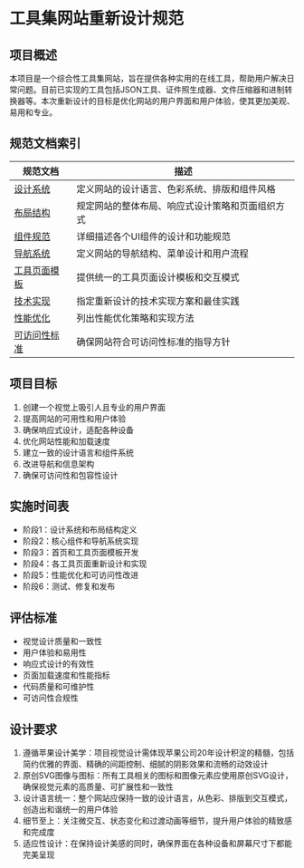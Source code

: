 # 工具集网站重新设计规范

## 项目概述

本项目是一个综合性工具集网站，旨在提供各种实用的在线工具，帮助用户解决日常问题。目前已实现的工具包括JSON工具、证件照生成器、文件压缩器和进制转换器等。本次重新设计的目标是优化网站的用户界面和用户体验，使其更加美观、易用和专业。

## 规范文档索引

| 规范文档 | 描述 |
|---------|------|
| [设计系统](./design-system.md) | 定义网站的设计语言、色彩系统、排版和组件风格 |
| [布局结构](./layout-structure.md) | 规定网站的整体布局、响应式设计策略和页面组织方式 |
| [组件规范](./component-specs.md) | 详细描述各个UI组件的设计和功能规范 |
| [导航系统](./navigation-system.md) | 定义网站的导航结构、菜单设计和用户流程 |
| [工具页面模板](./tool-page-template.md) | 提供统一的工具页面设计模板和交互模式 |
| [技术实现](./technical-implementation.md) | 指定重新设计的技术实现方案和最佳实践 |
| [性能优化](./performance-optimization.md) | 列出性能优化策略和实现方法 |
| [可访问性标准](./accessibility-standards.md) | 确保网站符合可访问性标准的指导方针 |

## 项目目标

1. 创建一个视觉上吸引人且专业的用户界面
2. 提高网站的可用性和用户体验
3. 确保响应式设计，适配各种设备
4. 优化网站性能和加载速度
5. 建立一致的设计语言和组件系统
6. 改进导航和信息架构
7. 确保可访问性和包容性设计

## 实施时间表

- 阶段1：设计系统和布局结构定义
- 阶段2：核心组件和导航系统实现
- 阶段3：首页和工具页面模板开发
- 阶段4：各工具页面重新设计和实现
- 阶段5：性能优化和可访问性改进
- 阶段6：测试、修复和发布

## 评估标准

- 视觉设计质量和一致性
- 用户体验和易用性
- 响应式设计的有效性
- 页面加载速度和性能指标
- 代码质量和可维护性
- 可访问性合规性

## 设计要求

1. 遵循苹果设计美学：项目视觉设计需体现苹果公司20年设计积淀的精髓，包括简约优雅的界面、精确的间距控制、细腻的阴影效果和流畅的动效设计
2. 原创SVG图像与图标：所有工具相关的图标和图像元素应使用原创SVG设计，确保视觉元素的高质量、可扩展性和一致性
3. 设计语言统一：整个网站应保持一致的设计语言，从色彩、排版到交互模式，创造出和谐统一的用户体验
4. 细节至上：关注微交互、状态变化和过渡动画等细节，提升用户体验的精致感和完成度
5. 适应性设计：在保持设计美感的同时，确保界面在各种设备和屏幕尺寸下都能完美呈现